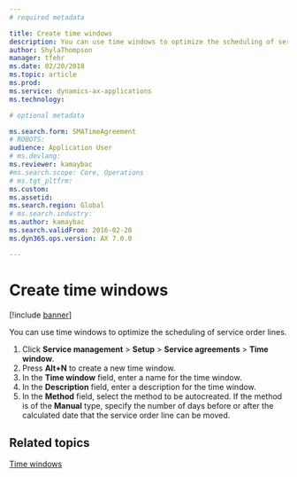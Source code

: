 ```yaml
---
# required metadata

title: Create time windows 
description: You can use time windows to optimize the scheduling of service order lines.
author: ShylaThompson
manager: tfehr
ms.date: 02/20/2018
ms.topic: article
ms.prod: 
ms.service: dynamics-ax-applications
ms.technology: 

# optional metadata

ms.search.form: SMATimeAgreement
# ROBOTS: 
audience: Application User
# ms.devlang: 
ms.reviewer: kamaybac
#ms.search.scope: Core, Operations
# ms.tgt_pltfrm: 
ms.custom: 
ms.assetid: 
ms.search.region: Global
# ms.search.industry: 
ms.author: kamaybac
ms.search.validFrom: 2016-02-28
ms.dyn365.ops.version: AX 7.0.0

---
```


# Create time windows   

[!include [banner](../includes/banner.md)]

You can use time windows to optimize the scheduling of service order lines.

1. Click **Service management** \> **Setup** \> **Service agreements** \> **Time window**.
2. Press **Alt+N** to create a new time window.
3. In the **Time window** field, enter a name for the time window.
4. In the **Description** field, enter a description for the time window.
5. In the **Method** field, select the method to be autocreated. If the method is of the **Manual** type, specify the number of days before or after the calculated date that the service order line can be moved.

## Related topics

[Time windows](time-windows.md)
